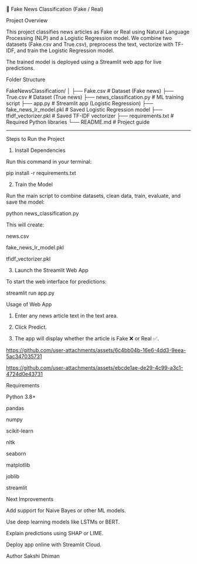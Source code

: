 

📰 Fake News Classification (Fake / Real)

Project Overview

This project classifies news articles as Fake or Real using Natural Language Processing (NLP) and a Logistic Regression model.
We combine two datasets (Fake.csv and True.csv), preprocess the text, vectorize with TF-IDF, and train the Logistic Regression model.

The trained model is deployed using a Streamlit web app for live predictions.




Folder Structure

FakeNewsClassification/
│
├── Fake.csv                # Dataset (Fake news)
├── True.csv                # Dataset (True news)
├── news_classification.py  # ML training script
├── app.py                  # Streamlit app (Logistic Regression)
├── fake_news_lr_model.pkl  # Saved Logistic Regression model
├── tfidf_vectorizer.pkl    # Saved TF-IDF vectorizer
├── requirements.txt        # Required Python libraries
└── README.md               # Project guide


---

Steps to Run the Project

1. Install Dependencies

Run this command in your terminal:

pip install -r requirements.txt



2. Train the Model

Run the main script to combine datasets, clean data, train, evaluate, and save the model:

python news_classification.py

This will create:

news.csv

fake_news_lr_model.pkl

tfidf_vectorizer.pkl




3. Launch the Streamlit Web App

To start the web interface for predictions:

streamlit run app.py




Usage of Web App

1. Enter any news article text in the text area.


2. Click Predict.


3. The app will display whether the article is Fake ❌ or Real ✅.



https://github.com/user-attachments/assets/6c4bb04b-16e6-4dd3-9eea-5ac347035731



https://github.com/user-attachments/assets/ebcde1ae-de29-4c99-a3c1-4724d0e43731



   

    
Requirements

Python 3.8+

pandas

numpy

scikit-learn

nltk

seaborn

matplotlib

joblib

streamlit




Next Improvements

Add support for Naive Bayes or other ML models.

Use deep learning models like LSTMs or BERT.

Explain predictions using SHAP or LIME.

Deploy app online with Streamlit Cloud.




Author
Sakshi Dhiman
